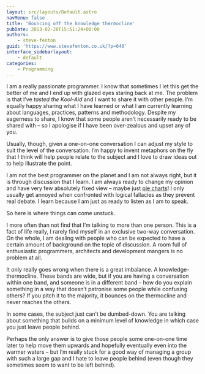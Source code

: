```yaml
---
layout: src/layouts/Default.astro
navMenu: false
title: 'Bouncing off the knowledge thermocline'
pubDate: 2013-02-28T15:51:24+00:00
authors:
    - steve-fenton
guid: 'https://www.stevefenton.co.uk/?p=640'
interface_sidebarlayout:
    - default
categories:
    - Programming
---
```


I am a really passionate programmer. I know that sometimes I let this get the better of me and I end up with glazed eyes staring back at me. The problem is that I’ve *tasted the Kool-Aid* and I want to share it with other people. I’m equally happy sharing what I have learned or what I am currently learning about languages, practices, patterns and methodology. Despite my eagerness to share, I know that some people aren’t necessarily ready to be shared with – so I apologise if I have been over-zealous and upset any of you.

Usually, though, given a one-on-one conversation I can adjust my style to suit the level of the conversation. I’m happy to invent metaphors on the fly that I think will help people relate to the subject and I love to draw ideas out to help illustrate the point.

I am not the best programmer on the planet and I am not always right, but it is through discussion that I learn. I am always ready to change my opinion and have very few absolutely fixed view – maybe just [pie charts](/2009/04/pie-charts-are-bad/)! I only usually get annoyed when confronted with logical fallacies as they prevent real debate. I learn because I am just as ready to listen as I am to speak.

So here is where things can come unstuck.

I more often than not find that I’m talking to more than one person. This is a fact of life really, I rarely find myself in an exclusive two-way conversation. On the whole, I am dealing with people who can be expected to have a certain amount of background on the topic of discussion. A room full of enthusiastic programmers, architects and development mangers is no problem at all.

It only really goes wrong when there is a great imbalance. A knowledge-thermocline. These bands are wide, but if you are having a conversation within one band, and someone is in a different band – how do you explain something in a way that doesn’t patronise some people while confusing others? If you pitch it to the majority, it bounces on the thermocline and never reaches the others.

In some cases, the subject just can’t be dumbed-down. You are talking about something that builds on a minimum level of knowledge in which case you just leave people behind.

Perhaps the only answer is to give those people some one-on-one time later to help move them upwards and hopefully eventually even into the warmer waters – but I’m really stuck for a good way of managing a group with such a large gap and I hate to leave people behind (even though they sometimes seem to want to be left behind).